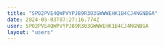 ```yaml
---
title: "SP02PVE4QWPVYPJ89R303GWWWEHK1B4CJ4NGNBGA"
date: 2024-05-03T07:27:16.774Z
user: SP02PVE4QWPVYPJ89R303GWWWEHK1B4CJ4NGNBGA
layout: "users"
---
```

    
